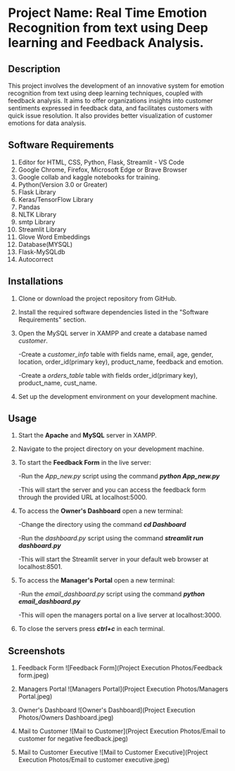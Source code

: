 
# Project Name: Real Time Emotion Recognition from text using Deep learning and Feedback Analysis.





## Description

This project involves the development of an innovative system for emotion recognition from text using deep learning techniques, coupled with feedback analysis. It aims to offer organizations insights into customer sentiments expressed in feedback data, and  facilitates customers with quick issue resolution. It also provides better visualization of customer emotions for data analysis.
## Software Requirements

1. Editor for HTML, CSS, Python, Flask, Streamlit - VS Code
2. Google Chrome, Firefox, Microsoft Edge or Brave Browser
3. Google collab and kaggle notebooks for training.
4. Python(Version 3.0 or Greater)
5. Flask Library
6. Keras/TensorFlow Library
7. Pandas
8. NLTK Library
9. smtp Library
10. Streamlit Library
11. Glove Word Embeddings
12. Database(MYSQL)
13. Flask-MySQLdb
14. Autocorrect
## Installations

1. Clone or download the project repository from GitHub.
2. Install the required software dependencies listed in the "Software Requirements" section.
3. Open the MySQL server in XAMPP and create a database named *customer*. 
    
    -Create a *customer_info* table with fields name, email, age, gender, location, order_id(primary key), product_name, feedback and emotion.

    -Create a *orders_table* table with fields order_id(primary key), product_name, cust_name.
3. Set up the development environment on your development machine.
## Usage

1. Start the **Apache** and **MySQL** server in XAMPP.
2. Navigate to the project directory on your development machine.
3. To start the **Feedback Form** in the live server:

    -Run the *App_new.py* script using the command ***python App_new.py***
    
    -This will start the server and you can access the feedback form through the provided URL at localhost:5000.
4. To access the **Owner's Dashboard** open a new terminal:

    -Change the directory using the command ***cd Dashboard***
    
    -Run the *dashboard.py* script using the command ***streamlit run dashboard.py***

    -This will start the Streamlit server in your default web browser at localhost:8501.
5. To access the **Manager's Portal** open a new terminal:

    -Run the *email_dashboard.py* script using the command ***python email_dashboard.py***

    -This will open the managers portal on a live server at localhost:3000.

6. To close the servers press ***ctrl+c*** in each terminal.

## Screenshots
1. Feedback Form
![Feedback Form](Project Execution Photos/Feedback form.jpeg)

2. Managers Portal
![Managers Portal](Project Execution Photos/Managers Portal.jpeg)

3. Owner's Dashboard
![Owner's Dashboard](Project Execution Photos/Owners Dashboard.jpeg)

4. Mail to Customer
![Mail to Customer](Project Execution Photos/Email to customer for negative feedback.jpeg)

5. Mail to Customer Executive
![Mail to Customer Executive](Project Execution Photos/Email to customer executive.jpeg)